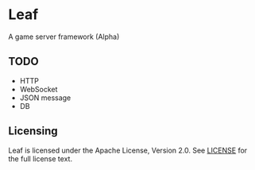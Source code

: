 Leaf
====
A game server framework (Alpha)

TODO
----

* HTTP
* WebSocket
* JSON message
* DB

Licensing
---------

Leaf is licensed under the Apache License, Version 2.0. See [LICENSE](https://github.com/name5566/leaf/blob/master/LICENSE) for the full license text.
